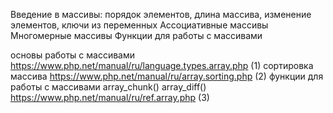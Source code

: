 Введение в массивы: порядок элементов, длина массива, изменение элементов, ключи из переменных
Ассоциативные массивы
Многомерные массивы
Функции для работы с массивами

основы работы с массивами https://www.php.net/manual/ru/language.types.array.php (1)
сортировка массива https://www.php.net/manual/ru/array.sorting.php (2)
функции для работы с массивами array_chunk() array_diff() https://www.php.net/manual/ru/ref.array.php (3)

